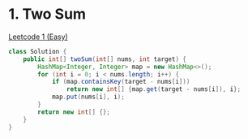 # 1. Two Sum

[Leetcode 1 (Easy)][1]

[1]: https://leetcode.com/problems/two-sum/description/

```java
class Solution {
    public int[] twoSum(int[] nums, int target) {
        HashMap<Integer, Integer> map = new HashMap<>();
        for (int i = 0; i < nums.length; i++) {
            if (map.containsKey(target - nums[i]))
                return new int[] {map.get(target - nums[i]), i};
            map.put(nums[i], i);
        }
        return new int[] {};
    }
}
```